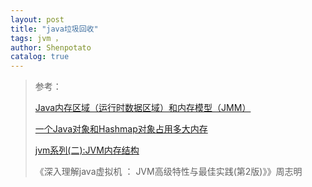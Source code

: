 ```yaml
---
layout: post
title: "java垃圾回收"
tags: jvm ，
author: Shenpotato
catalog: true
---
```




> 参考：
>
> [Java内存区域（运行时数据区域）和内存模型（JMM）](https://www.cnblogs.com/czwbig/p/11127124.html)
>
> [一个Java对象和Hashmap对象占用多大内存](https://blog.csdn.net/belongtocode/article/details/103377187)
>
> [jvm系列(二):JVM内存结构]( https://mp.weixin.qq.com/s?__biz=MzI4NDY5Mjc1Mg==&mid=2247483949&idx=1&sn=8b69d833bbc805e63d5b2fa7c73655f5&chksm=ebf6da52dc815344add64af6fb78fee439c8c27b539b3c0e87d8f6861c8422144d516ae0a837&scene=21#wechat_redirect)
>
> 《深入理解java虚拟机 ： JVM高级特性与最佳实践(第2版)》》周志明



